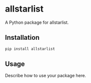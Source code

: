 # allstarlist

A Python package for allstarlist.

## Installation

```bash
pip install allstarlist
```

## Usage

Describe how to use your package here.
